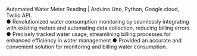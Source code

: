 Automated Water Meter Reading | Arduino Uno, Python, Google cloud, Twilio API.</br>
● Revolutionized water consumption monitoring by seamlessly integrating with existing meters and automating data collection,
reducing billing errors.
● Precisely tracked water usage, streamlining billing processes for enhanced efficiency in water management
● Provided an accurate and convenient solution for monitoring and billing water consumption. 
